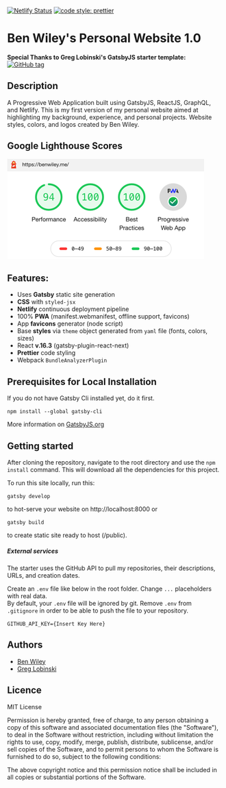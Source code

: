 [![Netlify Status](https://api.netlify.com/api/v1/badges/8b1ed09a-329a-4a2e-b4e5-1479a6570c64/deploy-status)](https://app.netlify.com/sites/benwiley/deploys)
[![code style: prettier](https://img.shields.io/badge/code_style-prettier-ff69b4.svg?style=flat-square)](https://github.com/prettier/prettier)

# Ben Wiley's Personal Website 1.0

**Special Thanks to Greg Lobinski's GatsbyJS starter template:**
[![GitHub tag](https://img.shields.io/github/tag/greglobinski/gatsby-starter-hero-blog.svg)](https://github.com/greglobinski/gatsby-starter-personal-blog)

## Description

A Progressive Web Application built using GatsbyJS, ReactJS, GraphQL, and Netlify. This is my first version of my personal website aimed at highlighting my background, experience, and personal projects. Website styles, colors, and logos created by Ben Wiley.

## Google Lighthouse Scores
![](src/images/png/lighthouse_score.png)

## Features:

- Uses **Gatsby** static site generation
- **CSS** with `styled-jsx`
- **Netlify** continuous deployment pipeline
- 100% **PWA** (manifest.webmanifest, offline support, favicons)
- App **favicons** generator (node script)
- Base **styles** via `theme` object generated from `yaml` file (fonts, colors, sizes)
- React **v.16.3** (gatsby-plugin-react-next)
- **Prettier** code styling
- Webpack `BundleAnalyzerPlugin`

## Prerequisites for Local Installation

If you do not have Gatsby Cli installed yet, do it first.

```text
npm install --global gatsby-cli
```

More information on [GatsbyJS.org](https://www.gatsbyjs.org/tutorial/part-one)

## Getting started

After cloning the repository, navigate to the root directory and use the `npm install` command. This will download all the dependencies for this project.

To run this site locally, run this:

```text
gatsby develop
```

to hot-serve your website on http://localhost:8000 or

```text
gatsby build
```

to create static site ready to host (/public).

##### External services

The starter uses the GitHub API to pull my repositories, their descriptions, URLs, and creation dates.

Create an `.env` file like below in the root folder. Change `...` placeholders with real data.
<br />By default, your `.env` file will be ignored by git. Remove `.env` from `.gitignore` in order to be able to push the file to your repository.

```text
GITHUB_API_KEY={Insert Key Here}
```

## Authors

- [Ben Wiley](https://github.com/BenWileyUMN)
- [Greg Lobinski](https://github.com/greglobinski) 

## Licence

MIT License

Permission is hereby granted, free of charge, to any person obtaining a copy of this software and associated documentation files (the "Software"), to deal in the Software without restriction, including without limitation the rights to use, copy, modify, merge, publish, distribute, sublicense, and/or sell
copies of the Software, and to permit persons to whom the Software is furnished to do so, subject to the following conditions:

The above copyright notice and this permission notice shall be included in all copies or substantial portions of the Software.

